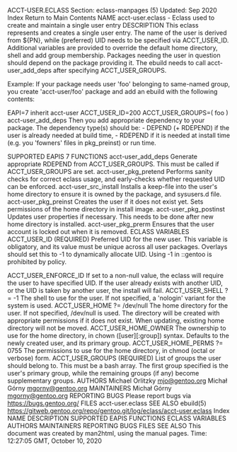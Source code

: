 ACCT-USER.ECLASS
Section: eclass-manpages (5)
Updated: Sep 2020
Index Return to Main Contents
NAME
acct-user.eclass - Eclass used to create and maintain a single user entry
DESCRIPTION
This eclass represents and creates a single user entry. The name of the user is derived from ${PN}, while (preferred) UID needs to be specified via ACCT_USER_ID. Additional variables are provided to override the default home directory, shell and add group membership. Packages needing the user in question should depend on the package providing it.
The ebuild needs to call acct-user_add_deps after specifying ACCT_USER_GROUPS.

Example: If your package needs user 'foo' belonging to same-named group, you create 'acct-user/foo' package and add an ebuild with the following contents:

EAPI=7
inherit acct-user
ACCT_USER_ID=200
ACCT_USER_GROUPS=( foo )
acct-user_add_deps
Then you add appropriate dependency to your package. The dependency type(s) should be: - DEPEND (+ RDEPEND) if the user is already needed at build time, - RDEPEND if it is needed at install time (e.g. you 'fowners' files
  in pkg_preinst) or run time.

SUPPORTED EAPIS
7
FUNCTIONS
acct-user_add_deps
Generate appropriate RDEPEND from ACCT_USER_GROUPS. This must be called if ACCT_USER_GROUPS are set.
acct-user_pkg_pretend
Performs sanity checks for correct eclass usage, and early-checks whether requested UID can be enforced.
acct-user_src_install
Installs a keep-file into the user's home directory to ensure it is owned by the package, and sysusers.d file.
acct-user_pkg_preinst
Creates the user if it does not exist yet. Sets permissions of the home directory in install image.
acct-user_pkg_postinst
Updates user properties if necessary. This needs to be done after new home directory is installed.
acct-user_pkg_prerm
Ensures that the user account is locked out when it is removed.
ECLASS VARIABLES
ACCT_USER_ID (REQUIRED)
Preferred UID for the new user. This variable is obligatory, and its value must be unique across all user packages.
Overlays should set this to -1 to dynamically allocate UID. Using -1 in ::gentoo is prohibited by policy.

ACCT_USER_ENFORCE_ID
If set to a non-null value, the eclass will require the user to have specified UID. If the user already exists with another UID, or the UID is taken by another user, the install will fail.
ACCT_USER_SHELL ?= -1
The shell to use for the user. If not specified, a 'nologin' variant for the system is used.
ACCT_USER_HOME ?= /dev/null
The home directory for the user. If not specified, /dev/null is used. The directory will be created with appropriate permissions if it does not exist. When updating, existing home directory will not be moved.
ACCT_USER_HOME_OWNER
The ownership to use for the home directory, in chown ([user][:group]) syntax. Defaults to the newly created user, and its primary group.
ACCT_USER_HOME_PERMS ?= 0755
The permissions to use for the home directory, in chmod (octal or verbose) form.
ACCT_USER_GROUPS (REQUIRED)
List of groups the user should belong to. This must be a bash array. The first group specified is the user's primary group, while the remaining groups (if any) become supplementary groups.
AUTHORS
Michael Orlitzky <mjo@gentoo.org>
Michał Górny <mgorny@gentoo.org>
MAINTAINERS
Michał Górny <mgorny@gentoo.org>
REPORTING BUGS
Please report bugs via https://bugs.gentoo.org/
FILES
acct-user.eclass
SEE ALSO
ebuild(5)
https://gitweb.gentoo.org/repo/gentoo.git/log/eclass/acct-user.eclass
Index
NAME
DESCRIPTION
SUPPORTED EAPIS
FUNCTIONS
ECLASS VARIABLES
AUTHORS
MAINTAINERS
REPORTING BUGS
FILES
SEE ALSO
This document was created by man2html, using the manual pages.
Time: 12:27:05 GMT, October 10, 2020